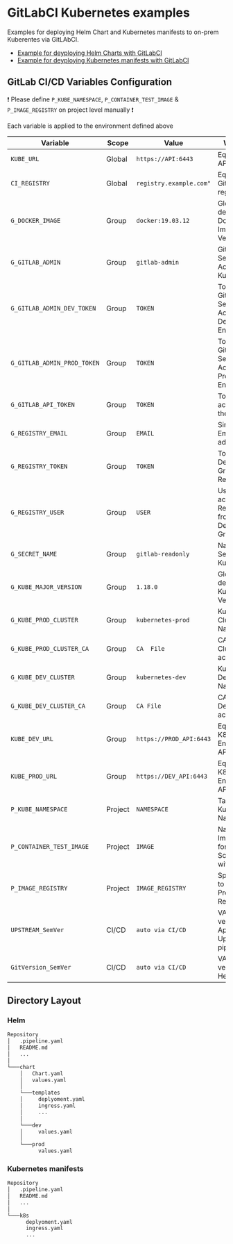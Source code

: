 # GitLabCI Kubernetes examples

Examples for deploying Helm Chart and Kubernetes manifests to on-prem Kuberentes via GitLAbCI.
 
- [Example for deyploying Helm Charts with GitLabCI](https://github.com/philwelz/gitlabci-k8s-examples/blob/master/helm.pipeline.yaml)
- [Example for deyploying Kubernetes manifests with GitLabCI](https://github.com/philwelz/gitlabci-k8s-examples/blob/master/k8s.pipeline.yaml)

## GitLab CI/CD Variables Configuration

:exclamation: Please define `P_KUBE_NAMESPACE`, `P_CONTAINER_TEST_IMAGE` & `P_IMAGE_REGISTRY` on project level manually :exclamation:

Each variable is applied to the environment defined above

| Variable                         | Scope    | Value                   | What it is  |
| --------                         | -------- | --------                | ------------|
| `KUBE_URL`                       | Global   | `https://API:6443`      | Equal to the API URL.  |
| `CI_REGISTRY`                    | Global   | `registry.example.com"` | Equal to GitLan Image registry|
| `G_DOCKER_IMAGE`                 | Group    | `docker:19.03.12`       | Global defined Docker Image and Version |
| `G_GITLAB_ADMIN`                 | Group    | `gitlab-admin`          | GitLab Service Account for Kubernetes  |
| `G_GITLAB_ADMIN_DEV_TOKEN`       | Group    | `TOKEN`                 | Token for Gitlab Service Account in Dev Environment |
| `G_GITLAB_ADMIN_PROD_TOKEN`      | Group    | `TOKEN`                 | Token for Gitlab Service Account in Prod Environment |
| `G_GITLAB_API_TOKEN`             | Group    | `TOKEN`                 | Token for accessing the API  |
| `G_REGISTRY_EMAIL`               | Group    | `EMAIL`                 | Simply an Email address |
| `G_REGISTRY_TOKEN`               | Group    | `TOKEN`                 | Token for the Development Group Registrsy |
| `G_REGISTRY_USER`                | Group    | `USER`                  | User to access the Registry from the Development Group |
| `G_SECRET_NAME`                  | Group    | `gitlab-readonly`       | Name of the Secret in Kubernetes |
| `G_KUBE_MAJOR_VERSION`           | Group    | `1.18.0`                | Global defined Kubernetes Version |
| `G_KUBE_PROD_CLUSTER`            | Group    | `kubernetes-prod`       | Kubernetes Cluster Name |
| `G_KUBE_PROD_CLUSTER_CA`         | Group    | `CA  File`              | CA File for Cluster access |
| `G_KUBE_DEV_CLUSTER`             | Group    | `kubernetes-dev`        | Kubernetes Dev Cluster Name |
| `G_KUBE_DEV_CLUSTER_CA`          | Group    | `CA File`               | CA File for Dev Cluster access |
| `KUBE_DEV_URL`                   | Group    | `https://PROD_API:6443` | Equal to the K8s Dev Environment API URL  |
| `KUBE_PROD_URL`                  | Group    | `https://DEV_API:6443`  | Equal to the K8s Prod Environment API URL  |
| `P_KUBE_NAMESPACE`               | Project  | `NAMESPACE`             | Target Kubernetes Namespace |
| `P_CONTAINER_TEST_IMAGE`         | Project  | `IMAGE`                 | Name of the Image user for Vuln Scans without Tag |
| `P_IMAGE_REGISTRY`               | Project  | `IMAGE_REGISTRY`        | Specific URL to target Project Registry |
| `UPSTREAM_SemVer`                | CI/CD    | `auto via CI/CD`        | VAR for versioning Apps from Upstream pipelines |
| `GitVersion_SemVer`              | CI/CD    | `auto via CI/CD`        | VAR for versioning Helm Charts |

## Directory Layout

### Helm

```bash
Repository
│   .pipeline.yaml
│   README.md
│   ...
│ 
└───chart
    │   Chart.yaml
    │   values.yaml
    │
    └───templates
    │     deplyoment.yaml
    │     ingress.yaml
    │     ...
    │ 
    └───dev
    │     values.yaml
    │    
    └───prod
          values.yaml
```

### Kubernetes manifests

```bash
Repository
│   .pipeline.yaml
│   README.md
│   ...
│ 
└───k8s
      deplyoment.yaml
      ingress.yaml
      ...
```